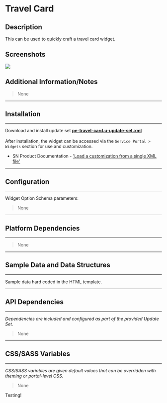 # Travel Card

## Description

This can be used to quickly craft a travel card widget.

## Screenshots
![](../images/pe-travel-card-1.png)

## Additional Information/Notes
> None
---
## Installation
---
Download and install update set **[pe-travel-card.u-update-set.xml](https://github.com/platform-experience/serviceportal-widget-library/blob/master/pe-travel-card/pe-travel-card.u-update-set.xml)** <br/><br/>
After installation, the widget can be accessed via the `Service Portal > Widgets` section for use and customization.<br/>
* SN Product Documentation - ['Load a customization from a single XML file'](https://docs.servicenow.com/bundle/istanbul-application-development/page/build/system-update-sets/task/t_LoadCustomizationsFromAnXMLFile.html)

---
## Configuration
---
Widget Option Schema parameters:
> None
---
## Platform Dependencies
---
> None
---
## Sample Data and Data Structures
---
Sample data hard coded in the HTML template.

---
## API Dependencies
---
<i>Dependencies are included and configured as part of the provided Update Set.</i>
> None
---
## CSS/SASS Variables
---
_CSS/SASS variables are given default values that can be overridden with theming or portal-level CSS._
> None

Testing!